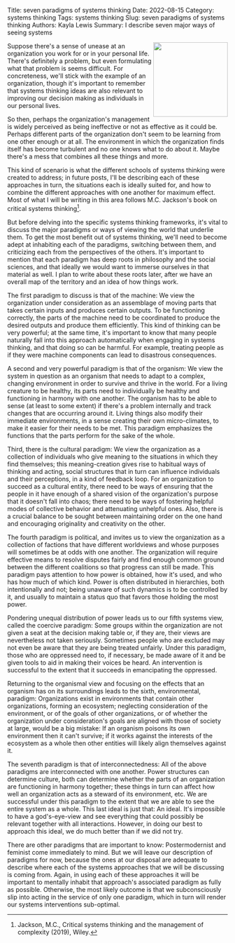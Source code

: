 Title: seven paradigms of systems thinking
Date: 2022-08-15
Category: systems thinking
Tags: systems thinking
Slug: seven paradigms of systems thinking
Authors: Kayla Lewis
Summary: I describe seven major ways of seeing systems

<img align=right src="images/space.jpg" width="170"/>

Suppose there's a sense of unease at an organization you work for or in your personal life. There's definitely a problem, but even formulating what that problem is seems difficult. For concreteness, we'll stick with the example of an organization, though it's important to remember that systems thinking ideas are also relevant to improving our decision making as individuals in our personal lives. 

So then, perhaps the organization's management is widely perceived as being ineffective or not as effective as it could be. Perhaps different parts of the organization don't seem to be learning from one other enough or at all. The environment in which the organization finds itself has become turbulent and no one knows what to do about it. Maybe there's a mess that combines all these things and more.

This kind of scenario is what the different schools of systems thinking were created to address; in future posts, I'll be describing each of these approaches in turn, the situations each is ideally suited for, and how to combine the different approaches with one another for maximum effect. Most of what I will be writing in this area follows M.C. Jackson's book on critical systems thinking[^1].

But before delving into the specific systems thinking frameworks, it's vital to discuss the major paradigms or ways of viewing the world that underlie them. To get the most benefit out of systems thinking, we'll need to become adept at inhabiting each of the paradigms, switching between them, and criticizing each from the perspectives of the others. It's important to mention that each paradigm has deep roots in philosophy and the social sciences, and that ideally we would want to immerse ourselves in that material as well. I plan to write about these roots later, after we have an overall map of the territory and an idea of how things work.

The first paradigm to discuss is that of the machine: We view the organization under consideration as an assemblage of moving parts that takes certain inputs and produces certain outputs. To be functioning correctly, the parts of the machine need to be coordinated to produce the desired outputs and produce them efficiently. This kind of thinking can be very powerful; at the same time, it's important to know that many people naturally fall into this approach automatically when engaging in systems thinking, and that doing so can be harmful. For example, treating people as if they were machine components can lead to disastrous consequences.

A second and very powerful paradigm is that of the organism: We view the system in question as an organism that needs to adapt to a complex, changing environment in order to survive and thrive in the world. For a living creature to be healthy, its parts need to individually be healthy and functioning in harmony with one another. The organism has to be able to sense (at least to some extent) if there's a problem internally and track changes that are occurring around it. Living things also modify their immediate environments, in a sense creating their own micro-climates, to make it easier for their needs to be met. This paradigm emphasizes the functions that the parts perform for the sake of the whole.

Third, there is the cultural paradigm: We view the organization as a collection of individuals who give meaning to the situations in which they find themselves; this meaning-creation gives rise to habitual ways of thinking and acting, social structures that in turn can influence individuals and their perceptions, in a kind of feedback loop. For an organization to succeed as a cultural entity, there need to be ways of ensuring that the people in it have enough of a shared vision of the organization's purpose that it doesn't fall into chaos; there need to be ways of fostering helpful modes of collective behavior and attenuating unhelpful ones. Also, there is a crucial balance to be sought between maintaining order on the one hand and encouraging originality and creativity on the other.

The fourth paradigm is political, and invites us to view the organization as a collection of factions that have different worldviews and whose purposes will sometimes be at odds with one another. The organization will require effective means to resolve disputes fairly and find enough common ground between the different coalitions so that progress can still be made. This paradigm pays attention to how power is obtained, how it's used, and who has how much of which kind. Power is often distributed in hierarchies, both intentionally and not; being unaware of such dynamics is to be controlled by it, and usually to maintain a status quo that favors those holding the most power.

Pondering unequal distribution of power leads us to our fifth systems view, called the coercive paradigm: Some groups within the organization are not given a seat at the decision making table or, if they are, their views are nevertheless not taken seriously. Sometimes people who are excluded may not even be aware that they are being treated unfairly. Under this paradigm, those who are oppressed need to, if necessary, be made aware of it and be given tools to aid in making their voices be heard. An intervention is successful to the extent that it succeeds in emancipating the oppressed.

Returning to the organismal view and focusing on the effects that an organism has on its surroundings leads to the sixth, environmental, paradigm: Organizations exist in environments that contain other organizations, forming an ecosystem; neglecting consideration of the environment, or of the goals of other organizations, or of whether the organization under consideration's goals are aligned with those of society at large, would be a big mistake: If an organism poisons its own environment then it can't survive; if it works against the interests of the ecosystem as a whole then other entities will likely align themselves against it. 

The seventh paradigm is that of interconnectedness: All of the above paradigms are interconnected with one another. Power structures can determine culture, both can determine whether the parts of an organization are functioning in harmony together; these things in turn can affect how well an organization acts as a steward of its environment, etc. We are successful under this paradigm to the extent that we are able to see the entire system as a whole. This last ideal is just that: An ideal. It's impossible to have a god's-eye-view and see everything that could possibly be relevant together with all interactions. However, in doing our best to approach this ideal, we do much better than if we did not try.

There are other paradigms that are important to know: Postermodernist and feminist come immediately to mind. But we will leave our description of paradigms for now, because the ones at our disposal are adequate to describe where each of the systems approaches that we will be discussing is coming from. Again, in using each of these approaches it will be important to mentally inhabit that approach's associated paradigm as fully as possible. Otherwise, the most likely outcome is that we subconsciously slip into acting in the service of only one paradigm, which in turn will render our systems interventions sub-optimal.

[^1]: Jackson, M.C., Critical systems thinking and the management of complexity (2019), Wiley.





